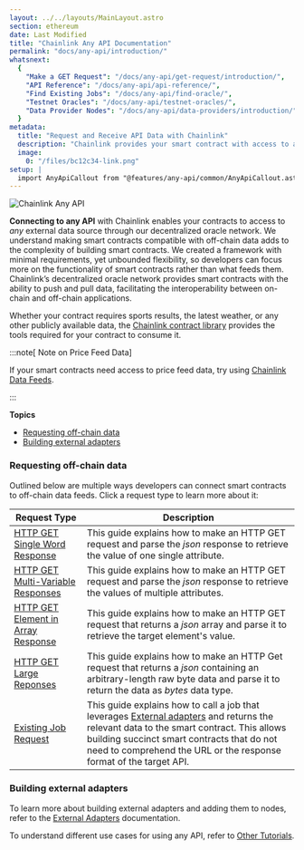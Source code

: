 ```yaml
---
layout: ../../layouts/MainLayout.astro
section: ethereum
date: Last Modified
title: "Chainlink Any API Documentation"
permalink: "docs/any-api/introduction/"
whatsnext:
  {
    "Make a GET Request": "/docs/any-api/get-request/introduction/",
    "API Reference": "/docs/any-api/api-reference/",
    "Find Existing Jobs": "/docs/any-api/find-oracle/",
    "Testnet Oracles": "/docs/any-api/testnet-oracles/",
    "Data Provider Nodes": "/docs/any-api/data-providers/introduction/",
  }
metadata:
  title: "Request and Receive API Data with Chainlink"
  description: "Chainlink provides your smart contract with access to any external API. Learn how to integration any API into your smart contract."
  image:
    0: "/files/bc12c34-link.png"
setup: |
  import AnyApiCallout from "@features/any-api/common/AnyApiCallout.astro"
---
```


![Chainlink Any API](/files/8c35025-Request__Receive_Data.png)

**Connecting to any API** with Chainlink enables your contracts to access to _any_ external data source through our decentralized oracle network. We understand making smart contracts compatible with off-chain data adds to the complexity of building smart contracts. We created a framework with minimal requirements, yet unbounded flexibility, so developers can focus more on the functionality of smart contracts rather than what feeds them. Chainlink’s decentralized oracle network provides smart contracts with the ability to push and pull data, facilitating the interoperability between on-chain and off-chain applications.

Whether your contract requires sports results, the latest weather, or any other publicly available data, the [Chainlink contract library](https://github.com/smartcontractkit/chainlink/tree/master/contracts) provides the tools required for your contract to consume it.

<AnyApiCallout callout="prerequisites" />

:::note[ Note on Price Feed Data]

If your smart contracts need access to price feed data, try using [Chainlink Data Feeds](/docs/data-feeds/).

:::

**Topics**

- [Requesting off-chain data](#requesting-off-chain-data)
- [Building external adapters](#building-external-adapters)

### Requesting off-chain data

Outlined below are multiple ways developers can connect smart contracts to off-chain data feeds. Click a request type to learn more about it:

| Request Type                                                                                      | Description                                                                                                                                                                                                                                                                            |
| ------------------------------------------------------------------------------------------------- | -------------------------------------------------------------------------------------------------------------------------------------------------------------------------------------------------------------------------------------------------------------------------------------- |
| [HTTP GET Single Word Response](/docs/any-api/get-request/examples/single-word-response/)         | This guide explains how to make an HTTP GET request and parse the _json_ response to retrieve the value of one single attribute.                                                                                                                                                       |
| [HTTP GET Multi-Variable Responses](/docs/any-api/get-request/examples/multi-variable-responses/) | This guide explains how to make an HTTP GET request and parse the _json_ response to retrieve the values of multiple attributes.                                                                                                                                                       |
| [HTTP GET Element in Array Response](/docs/any-api/get-request/examples/api-array-response/)      | This guide explains how to make an HTTP GET request that returns a _json_ array and parse it to retrieve the target element's value.                                                                                                                                                   |
| [HTTP GET Large Reponses](/docs/any-api/get-request/examples/large-responses/)                    | This guide explains how to make an HTTP Get request that returns a _json_ containing an arbitrary-length raw byte data and parse it to return the data as _bytes_ data type.                                                                                                           |
| [Existing Job Request](/docs/any-api/get-request/examples/existing-job-request/)                  | This guide explains how to call a job that leverages [External adapters](/docs/external-adapters/) and returns the relevant data to the smart contract. This allows building succinct smart contracts that do not need to comprehend the URL or the response format of the target API. |

### Building external adapters

To learn more about building external adapters and adding them to nodes, refer to the [External Adapters](/docs/external-adapters/) documentation.

To understand different use cases for using any API, refer to [Other Tutorials](/docs/other-tutorials/).
